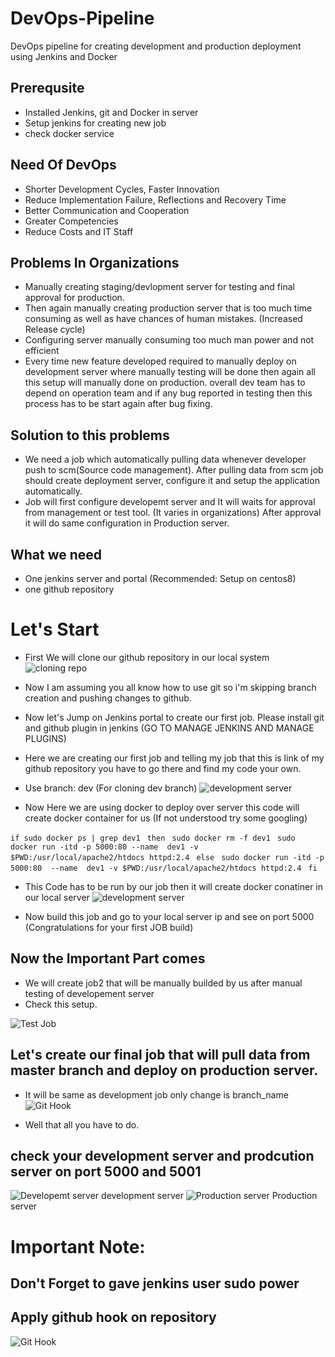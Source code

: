 # DevOps-Pipeline
DevOps pipeline for creating development and production deployment using Jenkins and Docker

## Prerequsite
* Installed Jenkins, git and Docker in server
* Setup jenkins for creating new job
* check docker service


## Need Of DevOps
* Shorter Development Cycles, Faster Innovation
* Reduce Implementation Failure, Reflections and Recovery Time
* Better Communication and Cooperation
* Greater Competencies
* Reduce Costs and IT Staff

## Problems In Organizations
* Manually creating staging/devlopment server for testing and final approval for production.
* Then again manually creating production server that is too much time consuming as well as have chances of human mistakes. (Increased Release cycle)
* Configuring server manually consuming too much man power and not efficient
* Every time new feature developed required to manually deploy on development server where manually testing will be done then again all this setup will manually done on production. overall dev team has to depend on operation team and if any bug reported in testing then this process has to be start again after bug fixing.

## Solution to this problems
* We need a job which automatically pulling data whenever developer push to scm(Source code management). After pulling data from scm job should create deployment server, configure it and setup the application automatically.  
* Job will first configure developemt server and It will waits for approval from management or test tool. (It varies in organizations) After approval it will do same configuration in Production server.

## What we need
* One jenkins server and portal (Recommended: Setup on centos8)
* one github repository

# Let's Start
* First We will clone our github repository in our local system
![cloning repo](./Images/clone.jpg) 

* Now I am assuming you all know how to use git so i'm skipping branch creation and pushing changes to github.
* Now let's Jump on Jenkins portal to create our first job. Please install git and github plugin in jenkins (GO TO MANAGE JENKINS AND MANAGE PLUGINS)

* Here we are creating our first job and telling my job that this is link of my github repository you have to go there and find my code your own.
* Use branch: dev (For cloning dev branch)
![development server](./Images/dev_job_1.jpg)

* Now Here we are using docker to deploy over server this code will create docker container for us (If not understood try some googling)


`if sudo docker ps | grep dev1`
` then`
` sudo docker rm -f dev1`
` sudo docker run -itd -p 5000:80 --name  dev1 -v $PWD:/usr/local/apache2/htdocs httpd:2.4`
` else`
` sudo docker run -itd -p 5000:80  --name  dev1 -v $PWD:/usr/local/apache2/htdocs httpd:2.4`
` fi`


* This Code has to be run by our job then it will create docker conatiner in our local server
![development server](./Images/dev_job_2.jpg)

* Now build this job and go to your local server ip and see on port 5000 (Congratulations for your first JOB build)

## Now the Important Part comes

* We will create job2 that will be manually builded by us after manual testing of developement server
* Check this setup.

![Test Job](./Images/test_job_1.jpg)

## Let's create our final job that will pull data from master branch and deploy on production server.

* It will be same as development job only change is branch_name
![Git Hook ](./Images/prod_job.jpg)

* Well that all you have to do. 

## check your development server and prodcution server on port 5000 and 5001

![Developemt server](./Images/dev_server.jpg)
development server
![Production server ](./Images/prod_server.jpg)
Production server



# Important Note:

## Don't Forget to gave jenkins user sudo power 
## Apply github hook on repository


![Git Hook ](./Images/git_hook.jpg)
